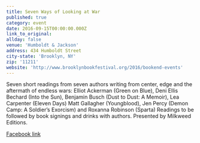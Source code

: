 ```yaml
---
title: Seven Ways of Looking at War
published: true
category: event
date: 2016-09-15T00:00:00.000Z
link_to_original:
allday: false
venue: 'Humboldt & Jackson'
address: 434 Humboldt Street
city-state: 'Brooklyn, NY'
zip: '11211'
website: 'http://www.brooklynbookfestival.org/2016/bookend-events'
---
```



Seven short readings from seven authors writing from center, edge and the aftermath of endless wars: Elliot Ackerman (Green on Blue), Deni Ellis Bechard (Into the Sun), Benjamin Busch (Dust to Dust: A Memoir), Lea Carpenter (Eleven Days) Matt Gallagher (Youngblood), Jen Percy (Demon Camp: A Soldier’s Exorcism) and Roxanna Robinson (Sparta) Readings to be followed by book signings and drinks with authors. Presented by Milkweed Editions.

[Facebook link](https://www.facebook.com/events/552537438282129/)